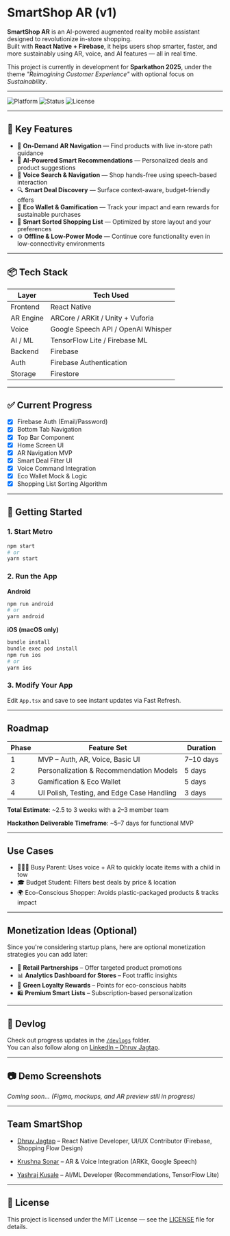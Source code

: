 # SmartShop AR (v1)

**SmartShop AR** is an AI-powered augmented reality mobile assistant designed to revolutionize in-store shopping.  
Built with **React Native + Firebase**, it helps users shop smarter, faster, and more sustainably using AR, voice, and AI features — all in real time.

This project is currently in development for **Sparkathon 2025**, under the theme _"Reimagining Customer Experience"_ with optional focus on _Sustainability_.

---

![Platform](https://img.shields.io/badge/platform-react--native-blue)
![Status](https://img.shields.io/badge/status-in%20development-yellow)
![License](https://img.shields.io/badge/license-MIT-green)

---

## 🎯 Key Features

- 🧭 **On-Demand AR Navigation** — Find products with live in-store path guidance
- 🧠 **AI-Powered Smart Recommendations** — Personalized deals and product suggestions
- 🎤 **Voice Search & Navigation** — Shop hands-free using speech-based interaction
- 🔍 **Smart Deal Discovery** — Surface context-aware, budget-friendly offers
- 🌱 **Eco Wallet & Gamification** — Track your impact and earn rewards for sustainable purchases
- 🛒 **Smart Sorted Shopping List** — Optimized by store layout and your preferences
- ⚙️ **Offline & Low-Power Mode** — Continue core functionality even in low-connectivity environments

---

## 📦 Tech Stack

| Layer     | Tech Used                          |
| --------- | ---------------------------------- |
| Frontend  | React Native                       |
| AR Engine | ARCore / ARKit / Unity + Vuforia   |
| Voice     | Google Speech API / OpenAI Whisper |
| AI / ML   | TensorFlow Lite / Firebase ML      |
| Backend   | Firebase                           |
| Auth      | Firebase Authentication            |
| Storage   | Firestore                          |

---

## ✅ Current Progress

- [x] Firebase Auth (Email/Password)
- [x] Bottom Tab Navigation
- [x] Top Bar Component
- [x] Home Screen UI
- [x] AR Navigation MVP
- [x] Smart Deal Filter UI
- [x] Voice Command Integration
- [x] Eco Wallet Mock & Logic
- [x] Shopping List Sorting Algorithm

---

## 🚀 Getting Started

### 1. Start Metro

```sh
npm start
# or
yarn start
```

### 2. Run the App

**Android**

```sh
npm run android
# or
yarn android
```

**iOS (macOS only)**

```sh
bundle install
bundle exec pod install
npm run ios
# or
yarn ios
```

### 3. Modify Your App

Edit `App.tsx` and save to see instant updates via Fast Refresh.

---

## Roadmap

| Phase | Feature Set                                | Duration  |
| ----- | ------------------------------------------ | --------- |
| 1     | MVP – Auth, AR, Voice, Basic UI            | 7–10 days |
| 2     | Personalization & Recommendation Models    | 5 days    |
| 3     | Gamification & Eco Wallet                  | 5 days    |
| 4     | UI Polish, Testing, and Edge Case Handling | 3 days    |

**Total Estimate**: ~2.5 to 3 weeks with a 2–3 member team

**Hackathon Deliverable Timeframe**: ~5–7 days for functional MVP

---

## Use Cases

- 👨‍👩‍👧 Busy Parent: Uses voice + AR to quickly locate items with a child in tow
- 🎓 Budget Student: Filters best deals by price & location
- 🌍 Eco-Conscious Shopper: Avoids plastic-packaged products & tracks impact

---

## Monetization Ideas (Optional)

Since you're considering startup plans, here are optional monetization strategies you can add later:

- 🧾 **Retail Partnerships** – Offer targeted product promotions
- 📊 **Analytics Dashboard for Stores** – Foot traffic insights
- 🌱 **Green Loyalty Rewards** – Points for eco-conscious habits
- 🛍️ **Premium Smart Lists** – Subscription-based personalization

---

## 📝 Devlog

Check out progress updates in the [`/devlogs`](./devlogs) folder.  
You can also follow along on [LinkedIn – Dhruv Jagtap](https://www.linkedin.com/in/dhruv-jagtap-27486928a/).

---

## 📷 Demo Screenshots

_Coming soon… (Figma, mockups, and AR preview still in progress)_

---

## Team SmartShop

- [Dhruv Jagtap](https://www.linkedin.com/in/dhruv-jagtap-27486928a/) – React Native Developer, UI/UX Contributor (Firebase, Shopping Flow Design)

- [Krushna Sonar](https://www.linkedin.com/in/krushna-sonar-3b5423279/) – AR & Voice Integration (ARKit, Google Speech)

- [Yashraj Kusale](https://www.linkedin.com/in/yashraj-kusale-731447289/) – AI/ML Developer (Recommendations, TensorFlow Lite)

---

## 📜 License

This project is licensed under the MIT License — see the [LICENSE](./LICENSE) file for details.
